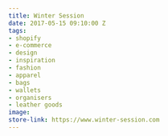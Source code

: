 ```yaml
---
title: Winter Session
date: 2017-05-15 09:10:00 Z
tags:
- shopify
- e-commerce
- design
- inspiration
- fashion
- apparel
- bags
- wallets
- organisers
- leather goods
image: 
store-link: https://www.winter-session.com
---
```


